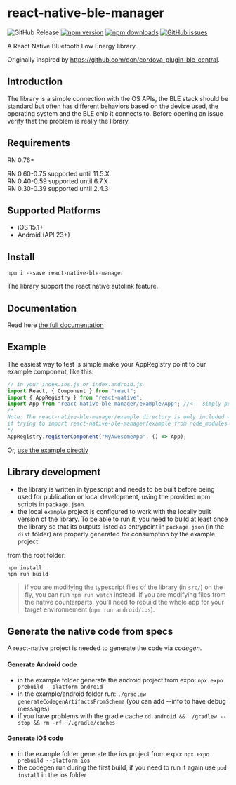 # react-native-ble-manager

![GitHub Release](https://img.shields.io/github/v/release/innoveit/react-native-ble-manager?style=for-the-badge)
[![npm version](https://img.shields.io/npm/v/react-native-ble-manager.svg?style=for-the-badge)](https://www.npmjs.com/package/react-native-ble-manager)
[![npm downloads](https://img.shields.io/npm/dm/react-native-ble-manager.svg?style=for-the-badge)](https://www.npmjs.com/package/react-native-ble-manager)
[![GitHub issues](https://img.shields.io/github/issues/innoveit/react-native-ble-manager.svg?style=for-the-badge)](https://github.com/innoveit/react-native-ble-manager/issues)

A React Native Bluetooth Low Energy library.

Originally inspired by https://github.com/don/cordova-plugin-ble-central.

## Introduction

The library is a simple connection with the OS APIs, the BLE stack should be standard but often has different behaviors based on the device used, the operating system and the BLE chip it connects to. Before opening an issue verify that the problem is really the library.

## Requirements

RN 0.76+

RN 0.60-0.75 supported until 11.5.X  
RN 0.40-0.59 supported until 6.7.X  
RN 0.30-0.39 supported until 2.4.3  

## Supported Platforms

- iOS 15.1+
- Android (API 23+)

## Install

```shell
npm i --save react-native-ble-manager
```

The library support the react native autolink feature.

## Documentation

Read here [the full documentation](https://innoveit.github.io/react-native-ble-manager/)


## Example

The easiest way to test is simple make your AppRegistry point to our example component, like this:

```javascript
// in your index.ios.js or index.android.js
import React, { Component } from "react";
import { AppRegistry } from "react-native";
import App from "react-native-ble-manager/example/App"; //<-- simply point to the example js!
/* 
Note: The react-native-ble-manager/example directory is only included when cloning the repo, the above import will not work 
if trying to import react-native-ble-manager/example from node_modules
*/
AppRegistry.registerComponent("MyAwesomeApp", () => App);
```

Or, [use the example directly](example)


## Library development

- the library is written in typescript and needs to be built before being used for publication or local development, using the provided npm scripts in `package.json`.
- the local `example` project is configured to work with the locally built version of the library. To be able to run it, you need to build at least once the library so that its outputs listed as entrypoint in `package.json` (in the `dist` folder) are properly generated for consumption by the example project:

from the root folder:

```shell
npm install
npm run build
```

> if you are modifying the typescript files of the library (in `src/`) on the fly, you can run `npm run watch` instead. If you are modifying files from the native counterparts, you'll need to rebuild the whole app for your target environnement (`npm run android/ios`).

## Generate the native code from specs
A react-native project is needed to generate the code via *codegen*.

#### Generate Android code
- in the example folder generate the android project from expo: `npx expo prebuild --platform android`
- in the example/android folder run: `./gradlew generateCodegenArtifactsFromSchema` (you can add --info to have debug messages)
- if you have problems with the gradle cache `cd android && ./gradlew --stop && rm -rf ~/.gradle/caches`

#### Generate iOS code
- in the example folder generate the ios project from expo: `npx expo prebuild --platform ios`
- the codegen run during the first build, if you need to run it again use `pod install` in the ios folder
